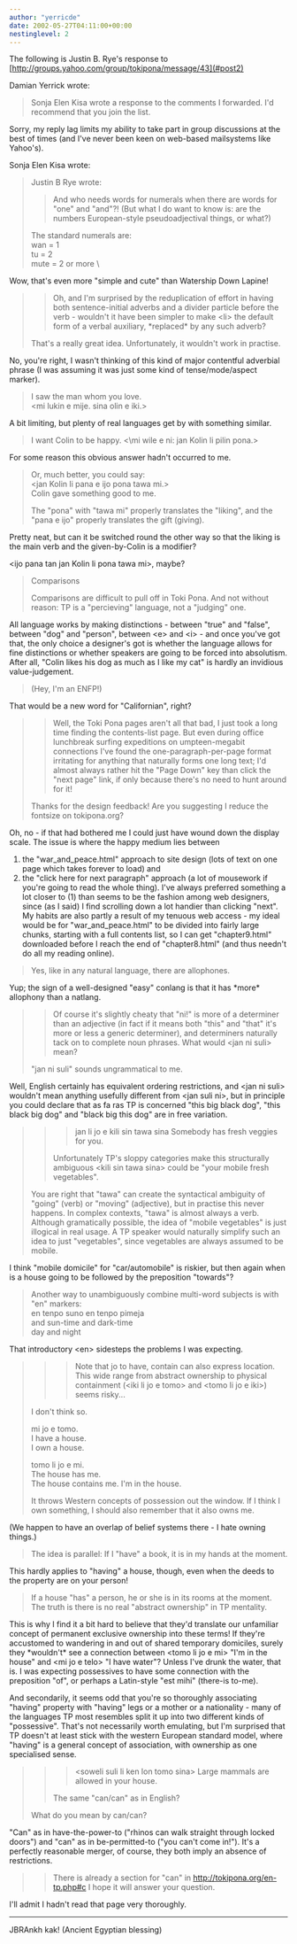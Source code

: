 ```yaml
---
author: "yerricde"
date: 2002-05-27T04:11:00+00:00
nestinglevel: 2
---
```

The following is Justin B. Rye's response to [http://groups.yahoo.com/group/tokipona/message/43](#post2)

Damian Yerrick wrote:
> Sonja Elen Kisa wrote a response to the comments I forwarded.
> I'd recommend that you join the list.

Sorry, my reply lag limits my ability to take part in group
discussions at the best of times (and I've never been keen on
web-based mailsystems like Yahoo's).

Sonja Elen Kisa wrote:
>Justin B Rye wrote:
>> And who needs words for numerals when there are words for "one" 
>> and "and"?! (But what I do want to know is: are the numbers 
>> European-style pseudoadjectival things, or what?)
>
> The standard numerals are: \
> wan = 1 \
> tu = 2 \
> mute = 2 or more \

Wow, that's even more "simple and cute" than Watership Down Lapine!

>> Oh, and I'm surprised by the reduplication of effort in having both
>> sentence-initial adverbs and a divider particle before the verb - wouldn't it
>> have been simpler to make \<li\> the default form of a verbal auxiliary,
>> \*replaced\* by any such adverb?
>
> That's a really great idea. Unfortunately, it wouldn't work in practise.

No, you're right, I wasn't thinking of this kind of major
contentful adverbial phrase (I was assuming it was just
some kind of tense/mode/aspect marker).


> I saw the man whom you love. \
> \<mi lukin e mije. sina olin e iki.\>

A bit limiting, but plenty of real languages get by with something
similar.

> I want Colin to be happy. <\mi wile e ni: jan Kolin li pilin pona.\>

For some reason this obvious answer hadn't occurred to me.

> Or, much better, you could say: \
> \<jan Kolin li pana e ijo pona tawa mi.\> \
> Colin gave something good to me.
> 
> The "pona" with "tawa mi" properly translates the "liking", and the
> "pana e ijo" properly translates the gift (giving).

Pretty neat, but can it be switched round the other way so that the
liking is the main verb and the given-by-Colin is a modifier?

\<ijo pana tan jan Kolin li pona tawa mi\>, maybe?

> Comparisons
>
> Comparisons are difficult to pull off in Toki Pona. And not without
> reason: TP is a "percieving" language, not a "judging" one.

All language works by making distinctions  - between "true" and "false", 
between "dog" and "person", between \<e\> and \<i\>  - and once you've 
got that, the only choice a designer's got is whether the language allows
for fine distinctions or whether speakers are going to be forced into 
absolutism. After all, "Colin likes his dog as much as I like my cat"
is hardly an invidious value-judgement.

> (Hey, I'm an ENFP!)

That would be a new word for "Californian", right?

>> Well, the Toki Pona pages aren't all that bad, I just took a long time
>> finding the contents-list page. But even during office lunchbreak surfing
>> expeditions on umpteen-megabit connections I've found the one-paragraph-per-page
>> format irritating for anything that naturally forms one long text; I'd almost
>> always rather hit the "Page Down" key than click the "next page" link, if only
>> because there's no need to hunt around for it!
>
>Thanks for the design feedback! Are you suggesting I reduce the fontsize on tokipona.org?

Oh, no - if that had bothered me I could just have wound down the
display scale. The issue is where the happy medium lies between
1) the "war\_and\_peace.html" approach to site design (lots of text on one page which takes forever to load) and
2) the "click here for next paragraph" approach (a lot of mousework if you're going to read the whole thing).
I've always preferred something a lot closer to (1) than seems to be
the fashion among web designers, since (as I said) I find scrolling
down a lot handier than clicking "next". My habits are also partly
a result of my tenuous web access - my ideal would be for
"war\_and\_peace.html" to be divided into fairly large chunks,
starting with a full contents list, so I can get "chapter9.html"
downloaded before I reach the end of "chapter8.html" (and thus
needn't do all my reading online).

> Yes, like in any natural language, there are allophones.

Yup; the sign of a well-designed "easy" conlang is that it has
\*more\* allophony than a natlang.

>> Of course it's slightly cheaty that "ni!" is more of a determiner
>> than an adjective (in fact if it means both "this" and "that" it's
>> more or less a generic determiner), and determiners naturally tack
>> on to complete noun phrases. What would \<jan ni suli\>
>> mean?
>
> "jan ni suli" sounds ungrammatical to me.

Well, English certainly has equivalent ordering restrictions, 
and \<jan ni suli\> wouldn't mean anything usefully different from
\<jan suli ni\>, but in principle you could declare that as fa
ras TP is concerned "this big black dog", "this black big dog"
and "black big this dog" are in free variation.

>>> jan li jo e kili sin tawa sina
>>> Somebody has fresh veggies for you.
>>
>> Unfortunately TP's sloppy categories make this structurally ambiguous
>> \<kili sin tawa sina\> could be "your mobile fresh vegetables".
>
> You are right that "tawa" can create the syntactical ambiguity of
> "going" (verb) or "moving" (adjective), but in practise this never
> happens. In complex contexts, "tawa" is almost always a verb.
> Although gramatically possible, the idea of "mobile vegetables" is just
> illogical in real usage. A TP speaker would naturally simplify such an
> idea to just "vegetables", since vegetables are always assumed to be
> mobile.

I think "mobile domicile" for "car/automobile" is riskier, but then
again when is a house going to be followed by the preposition
"towards"?


> Another way to unambiguously combine multi-word subjects is with "en" markers: \
> en tenpo suno en tenpo pimeja\
> and sun-time and dark-time\
> day and night

That introductory \<en\> sidesteps the problems I was expecting.

>>> Note that jo to have, contain can also express location.
>> This wide range from abstract ownership to physical containment
>> (\<iki li jo e tomo\> and \<tomo li jo e iki\>) seems risky...
>
> I don't think so.
>
> mi jo e tomo. \
> I have a house. \
> I own a house.
>
> tomo li jo e mi. \
> The house has me. \
> The house contains me. I'm in the house.
>
> It throws Western concepts of possession out the window. If I think I
> own something, I should also remember that it also owns me.

(We happen to have an overlap of belief systems there - I hate
owning things.)

> The idea is parallel:
> If I "have" a book, it is in my hands at the moment.

This hardly applies to "having" a house, though, even when
the deeds to the property are on your person!

> If a house "has" a person, he or she is in its rooms at the moment. \
> The truth is there is no real "abstract ownership" in TP mentality.

This is why I find it a bit hard to believe that they'd translate
our unfamiliar concept of permanent exclusive ownership into these
terms! If they're accustomed to wandering in and out of shared
temporary domiciles, surely they \*wouldn't\* see a connection between
\<tomo li jo e mi\> "I'm in the house" and \<mi jo e telo\> "I have
water"? Unless I've drunk the water, that is. I was expecting
possessives to have some connection with the preposition "of", or
perhaps a Latin-style "est mihi" (there-is to-me).

And secondarily, it seems odd that you're so thoroughly associating
"having" property with "having" legs or a mother or a nationality -
many of the languages TP most resembles split it up into two
different kinds of "possessive". That's not necessarily worth
emulating, but I'm surprised that TP doesn't at least stick with
the western European standard model, where "having" is a general
concept of association, with ownership as one specialised sense.

>>> \<soweli suli li ken lon tomo sina\>
>>> Large mammals are allowed in your house.
>>
>> The same "can/can" as in English?
>
> What do you mean by can/can?

"Can" as in have-the-power-to ("rhinos can walk straight through
locked doors") and "can" as in be-permitted-to ("you can't come
in!"). It's a perfectly reasonable merger, of course, they both
imply an absence of restrictions.

>> There is already a section for "can" in
>> http://tokipona.org/en-tp.php#c
>> I hope it will answer your question.

I'll admit I hadn't read that page very thoroughly.

***
JBRAnkh kak!
(Ancient Egyptian blessing)